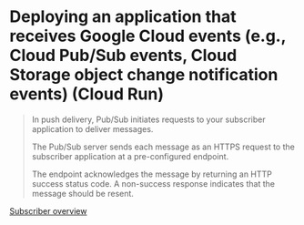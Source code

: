 # Deploying an application that receives Google Cloud events (e.g., Cloud Pub/Sub events, Cloud Storage object change notification events) (Cloud Run)

> In push delivery, Pub/Sub initiates requests to your subscriber application to deliver messages.
> 
> The Pub/Sub server sends each message as an HTTPS request to the subscriber application at a pre-configured endpoint.
>
> The endpoint acknowledges the message by returning an HTTP success status code. A non-success response indicates that the message should be resent.

[Subscriber overview](https://cloud.google.com/pubsub/docs/subscriber)

